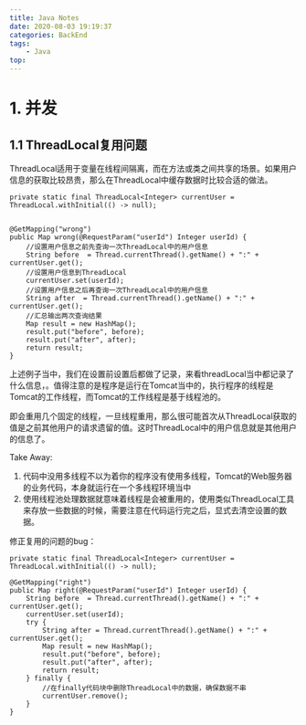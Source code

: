 ```yaml
---
title: Java Notes
date: 2020-08-03 19:19:37
categories: BackEnd
tags:
    - Java
top:
---
```

# 1. 并发

## 1.1 ThreadLocal复用问题

ThreadLocal适用于变量在线程间隔离，而在方法或类之间共享的场景。如果用户信息的获取比较昂贵，那么在ThreadLocal中缓存数据时比较合适的做法。


    private static final ThreadLocal<Integer> currentUser = ThreadLocal.withInitial(() -> null);


    @GetMapping("wrong")
    public Map wrong(@RequestParam("userId") Integer userId) {
        //设置用户信息之前先查询一次ThreadLocal中的用户信息
        String before  = Thread.currentThread().getName() + ":" + currentUser.get();
        //设置用户信息到ThreadLocal
        currentUser.set(userId);
        //设置用户信息之后再查询一次ThreadLocal中的用户信息
        String after  = Thread.currentThread().getName() + ":" + currentUser.get();
        //汇总输出两次查询结果
        Map result = new HashMap();
        result.put("before", before);
        result.put("after", after);
        return result;
    }

上述例子当中，我们在设置前设置后都做了记录，来看threadLocal当中都记录了什么信息，。值得注意的是程序是运行在Tomcat当中的，执行程序的线程是Tomcat的工作线程，而Tomcat的工作线程是基于线程池的。

即会重用几个固定的线程，一旦线程重用，那么很可能首次从ThreadLocal获取的值是之前其他用户的请求遗留的值。这时ThreadLocal中的用户信息就是其他用户的信息了。

Take Away: 
1. 代码中没用多线程不以为着你的程序没有使用多线程，Tomcat的Web服务器的业务代码，本身就运行在一个多线程环境当中
2. 使用线程池处理数据就意味着线程是会被重用的，使用类似ThreadLocal工具来存放一些数据的时候，需要注意在代码运行完之后，显式去清空设置的数据。

修正复用的问题的bug： 

    private static final ThreadLocal<Integer> currentUser = ThreadLocal.withInitial(() -> null);

    @GetMapping("right")
    public Map right(@RequestParam("userId") Integer userId) {
        String before  = Thread.currentThread().getName() + ":" + currentUser.get();
        currentUser.set(userId);
        try {
            String after = Thread.currentThread().getName() + ":" + currentUser.get();
            Map result = new HashMap();
            result.put("before", before);
            result.put("after", after);
            return result;
        } finally {
            //在finally代码块中删除ThreadLocal中的数据，确保数据不串
            currentUser.remove();
        }
    }
    

